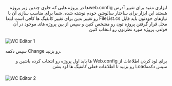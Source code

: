 	
<meta http-equiv="Content-Type" content="text/html; charset=utf-8" />
<div style="direction:rtl; align:right;margin-bottom:20px;">
ابزاری مفید برای تغییر آدرس web.configها در پروژه هایی که حاوی چندین زیر پروژه هستند
این ابزار برای ساختار سالوشن خودم نوشته شده. شما برای مناسب سازی آن با نیازهای خودتون باید فایل FileList.cs رو تغییر بدین
برای تغییر کانفیگ ها کافی است ابتدا محل قرار گرفتن پروژه تون رو مشخص کنین و سپس از بین پروژه های موجود در آن فولدر، پروژه مورد نظرتون رو انتخاب کنین
</div>
	
![WC Editor 1](https://user-images.githubusercontent.com/20372805/105131407-1aa2c500-5afe-11eb-8868-e3c27c5bd387.jpg)

سپس دکمه Change رو بزنید.

<div style="direction:rtl; align:right;margin-bottom:20px;">
برای لود کردن اطلاعات از Web.config ها باید اول پروژه رو انتخاب کرده باشین و سپس دکمهLoad رو بزنید تا اطلاعات فعلی کانفیگ ها لود بشن
</div>

![WC Editor 2](https://user-images.githubusercontent.com/20372805/105131414-1ecee280-5afe-11eb-8c5f-5d6a67d08276.jpg)

